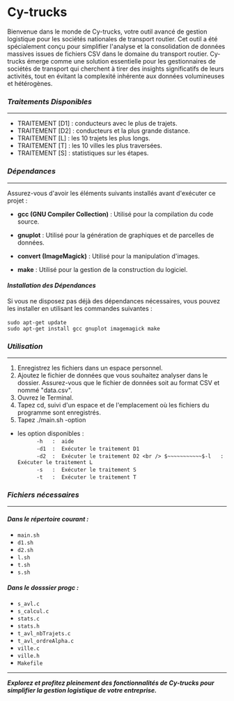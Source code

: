 # **Cy-trucks**

Bienvenue dans le monde de Cy-trucks, votre outil avancé de gestion logistique pour les sociétés nationales de transport routier. Cet outil a été spécialement conçu pour simplifier l'analyse et la consolidation de données massives issues de fichiers CSV dans le domaine du transport routier.
Cy-trucks émerge comme une solution essentielle pour les gestionnaires de sociétés de transport qui cherchent à tirer des insights significatifs de leurs activités, tout en évitant la complexité inhérente aux données volumineuses et hétérogènes.

### ***Traitements Disponibles***
---
- TRAITEMENT [D1] : conducteurs avec le plus de trajets.
- TRAITEMENT [D2] : conducteurs et la plus grande distance.
- TRAITEMENT [L]  : les 10 trajets les plus longs.
- TRAITEMENT [T]  : les 10 villes les plus traversées.
- TRAITEMENT [S]  : statistiques sur les étapes.
  
### ***Dépendances***
---
Assurez-vous d'avoir les éléments suivants installés avant d'exécuter ce projet : <br />

- **gcc (GNU Compiler Collection)** : Utilisé pour la compilation du code source. <br />

- **gnuplot** : Utilisé pour la génération de graphiques et de parcelles de données. <br />

- **convert (ImageMagick)** : Utilisé pour la manipulation d'images. <br />

- **make** : Utilisé pour la gestion de la construction du logiciel. <br />

#### ***Installation des Dépendances***

Si vous ne disposez pas déjà des dépendances nécessaires, vous pouvez les installer en utilisant les commandes suivantes : <br />
<br />
`sudo apt-get update` <br />
`sudo apt-get install gcc gnuplot imagemagick make` <br />

### ***Utilisation***
---
1. Enregistrez les fichiers dans un espace personnel.
2. Ajoutez le fichier de données que vous souhaitez analyser dans le dossier. Assurez-vous que le fichier de données soit au format CSV et nommé "data.csv".
3. Ouvrez le Terminal.
4. Tapez cd, suivi d'un espace et de l'emplacement où les fichiers du programme sont enregistrés.
5. Tapez ./main.sh -option <br />
- les option disponibles : <br /> 
$~~~~~~~~~~~$`-h   :  aide` <br />
$~~~~~~~~~~~$`-d1  :  Exécuter le traitement D1` <br />
$~~~~~~~~~~~$`-d2  :  Exécuter le traitement D2 <br />
$~~~~~~~~~~~$-l   :  Exécuter le traitement L` <br />
$~~~~~~~~~~~$`-s   :  Exécuter le traitement S` <br />
$~~~~~~~~~~~$`-t   :  Exécuter le traitement T` <br />

### ***Fichiers nécessaires***
---
#### *Dans le répertoire courant :* <br />
- `main.sh` <br />
- `d1.sh` <br />
- `d2.sh` <br />
- `l.sh` <br />
- `t.sh` <br />
- `s.sh` <br />
#### *Dans le dosssier progc :* <br />
- `s_avl.c` <br />
- `s_calcul.c` <br />
- `stats.c` <br />
- `stats.h` <br />
- `t_avl_nbTrajets.c` <br />
- `t_avl_ordreAlpha.c` <br />
- `ville.c` <br />
- `ville.h` <br />
- `Makefile` <br />
---
***Explorez et profitez pleinement des fonctionnalités de Cy-trucks pour simplifier la gestion logistique de votre entreprise.***
